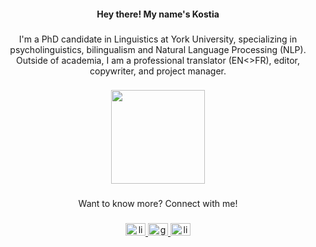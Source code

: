 <h4 align="center"><b></b>Hey there! My name's Kostia</h4></b></h4>

###

<p align="center">I'm a PhD candidate in Linguistics at York University, specializing in 
  <br>psycholinguistics, bilingualism and Natural Language Processing (NLP). 
<br>Outside of academia, I am a professional translator (EN<>FR), editor, copywriter, and project manager.</p>

###

<div align="center">
  <img height="150" src="https://gifdb.com/images/high/kawaii-anime-menhera-chan-znqjemoneqr0e533.gif"  />
</div>

###

<p align="center">Want to know more? Connect with me!</p>

###

<div align="center">
  <a href="https://www.linkedin.com/in/kostia-pho/" target="_blank">
    <img src="https://raw.githubusercontent.com/maurodesouza/profile-readme-generator/master/src/assets/icons/social/linkedin/default.svg" width="32" height="20" alt="linkedin logo"  />
  </a>
  <a href="phokonst@my.yorku.ca" target="_blank">
    <img src="https://raw.githubusercontent.com/maurodesouza/profile-readme-generator/master/src/assets/icons/social/gmail/default.svg" width="32" height="20" alt="gmail logo"  />
  </a>
  <a href="https://linktr.ee/kostia.pho" target="_blank">
    <img src="https://raw.githubusercontent.com/maurodesouza/profile-readme-generator/master/src/assets/icons/social/linktree/default.svg" width="32" height="20" alt="linktree logo"  />
  </a>
</div>

###

<div align="center">
</div>

###

<div align="left">
</div>

